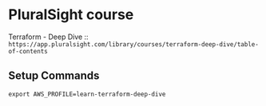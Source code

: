 # PluralSight course

Terraform - Deep Dive :: `https://app.pluralsight.com/library/courses/terraform-deep-dive/table-of-contents`

## Setup Commands

    export AWS_PROFILE=learn-terraform-deep-dive
    